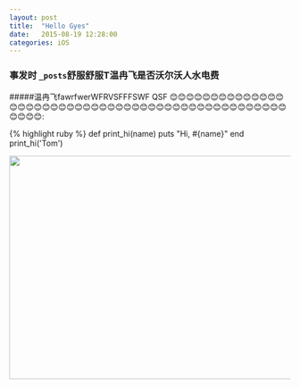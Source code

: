 ```yaml
---
layout: post
title:  "Hello Gyes"
date:   2015-08-19 12:28:00
categories: iOS
---
```


### 事发时 `_posts`舒服舒服T温冉飞是否沃尔沃人水电费

#####温冉飞fawrfwerWFRVSFFFSWF QSF 😊😊😊😊😊😊😊😊😊😊😊😊😊😊😊😊😊😊😊😊😊😊😊😊😊😊😊😊😊😊😊😊😊😊😊😊😊😊😊😊😊😊😊😊😊😊😊😊😊😊😊😊:

{% highlight ruby %}
def print_hi(name)
  puts "Hi, #{name}"
end
print_hi('Tom')

<img src="https://github.com/iOSSer/iOSSer.github.io/blob/master/assets/images/fire_balloon.jpg?raw=true" width="600" height="400">
